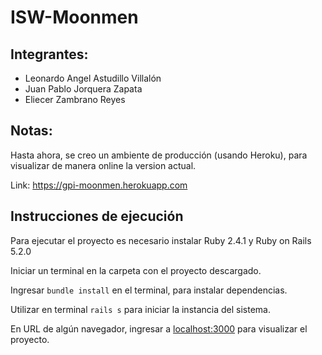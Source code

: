# ISW-Moonmen

## Integrantes:

* Leonardo Angel Astudillo Villalón
* Juan Pablo Jorquera Zapata
* Eliecer Zambrano Reyes

## Notas:

Hasta ahora, se creo un ambiente de producción (usando Heroku), para visualizar de manera online la version actual.

Link: https://gpi-moonmen.herokuapp.com

## Instrucciones de ejecución

Para ejecutar el proyecto es necesario instalar Ruby 2.4.1 y Ruby on Rails 5.2.0

Iniciar un terminal en la carpeta con el proyecto descargado.

Ingresar `bundle install` en el terminal, para instalar dependencias.

Utilizar en terminal `rails s` para iniciar la instancia del sistema.

En URL de algún navegador, ingresar a [localhost:3000](localhost:3000) para visualizar el proyecto.

